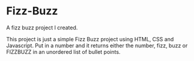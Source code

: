 # Fizz-Buzz
A fizz buzz project I created. 

This project is just a simple Fizz Buzz project using HTML, CSS and Javascript. Put in a number and it returns either the number, fizz, buzz or FIZZBUZZ in an unordered list of bullet points. 
